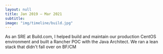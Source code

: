 ```yaml
---
layout: null
title: Jan 2019 – Mar 2021
subtitle:
image: "img/timeline/build.jpg"
---
```

As an SRE at Build.com, I helped build and maintain our production CentOS environment and built a Rancher POC with the Java Architect. We ran a lean stack that didn't fall over on BF/CM 